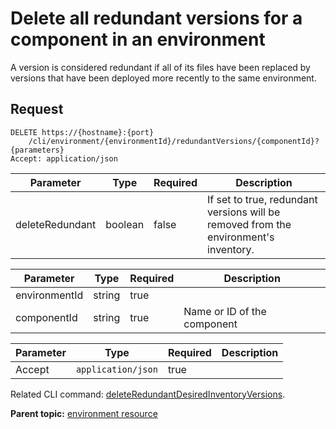 # Delete all redundant versions for a component in an environment

A version is considered redundant if all of its files have been replaced by versions that have been deployed more recently to the same environment.

## Request

```
DELETE https://{hostname}:{port}
    /cli/environment/{environmentId}/redundantVersions/{componentId}?{parameters}
Accept: application/json

```

|Parameter|Type|Required|Description|
|---------|----|--------|-----------|
|deleteRedundant|boolean|false|If set to true, redundant versions will be removed from the environment's inventory.|

|Parameter|Type|Required|Description|
|---------|----|--------|-----------|
|environmentId|string|true| |
|componentId|string|true|Name or ID of the component|

|Parameter|Type|Required|Description|
|---------|----|--------|-----------|
|Accept|`application/json`|true| |

Related CLI command: [deleteRedundantDesiredInventoryVersions](udclient_deleteredundantdesiredinventoryversions.md).

**Parent topic:** [environment resource](../../com.ibm.udeploy.api.doc/topics/rest_cli_environment.md)

